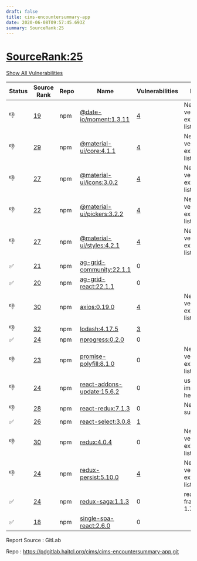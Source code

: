 ```yaml
---
draft: false
title: cims-encountersummary-app
date: 2020-06-08T09:57:45.693Z
summary: SourceRank:25
---
```


# <u>SourceRank:25</u>

<a onclick="var x=document.getElementsByName('vulnerabilities');var y=[...x].filter(e=>e.style.display=='none').length==0?'none':'block';x.forEach(e=>e.style.display=y);this.innerHTML=y=='none'?'Show All Vulnerabilities':'Hide All Vulnerabilities'" href="javascript:void(0)">Show All Vulnerabilities</a>

| Status | Source<br/>Rank | Repo | Name | Vulnerabilities | Remarks |
| - | - | - | - | - | - |
|👎|[19](https://libraries.io/npm/@date-io/moment/sourcerank)|npm|[@date-io/moment:1.3.11](https://www.npmjs.com/package/@date-io/moment)|<a href="javascript:void(0)" onclick='var x=document.getElementById("@date-io/moment:1.3.11-vulnerabilities");x.style.display=x.style.display!="none"?"none":"block"'>4</a><div name='vulnerabilities' style='display:none' id='@date-io/moment:1.3.11-vulnerabilities'>[✅sonatype-2019-0467](/vulnerabilities/sonatype-2019-0467/)<br />[✅sonatype-2019-0206](/vulnerabilities/sonatype-2019-0206/)<br />[✅sonatype-2012-0022](/vulnerabilities/sonatype-2012-0022/)<br />[✅CVE-2020-7608](/vulnerabilities/cve-2020-7608/)</div>|Newer version existed in the list|
|👎|[29](https://libraries.io/npm/@material-ui/core/sourcerank)|npm|[@material-ui/core:4.1.1](https://www.npmjs.com/package/@material-ui/core)|<a href="javascript:void(0)" onclick='var x=document.getElementById("@material-ui/core:4.1.1-vulnerabilities");x.style.display=x.style.display!="none"?"none":"block"'>4</a><div name='vulnerabilities' style='display:none' id='@material-ui/core:4.1.1-vulnerabilities'>[✅sonatype-2019-0467](/vulnerabilities/sonatype-2019-0467/)<br />[✅sonatype-2019-0206](/vulnerabilities/sonatype-2019-0206/)<br />[✅sonatype-2012-0022](/vulnerabilities/sonatype-2012-0022/)<br />[✅CVE-2020-7608](/vulnerabilities/cve-2020-7608/)</div>|Newer version existed in the list|
|👎|[27](https://libraries.io/npm/@material-ui/icons/sourcerank)|npm|[@material-ui/icons:3.0.2](https://www.npmjs.com/package/@material-ui/icons)|<a href="javascript:void(0)" onclick='var x=document.getElementById("@material-ui/icons:3.0.2-vulnerabilities");x.style.display=x.style.display!="none"?"none":"block"'>4</a><div name='vulnerabilities' style='display:none' id='@material-ui/icons:3.0.2-vulnerabilities'>[✅sonatype-2019-0467](/vulnerabilities/sonatype-2019-0467/)<br />[✅sonatype-2019-0206](/vulnerabilities/sonatype-2019-0206/)<br />[✅sonatype-2012-0022](/vulnerabilities/sonatype-2012-0022/)<br />[✅CVE-2020-7608](/vulnerabilities/cve-2020-7608/)</div>|Newer version existed in the list|
|👎|[22](https://libraries.io/npm/@material-ui/pickers/sourcerank)|npm|[@material-ui/pickers:3.2.2](https://www.npmjs.com/package/@material-ui/pickers)|<a href="javascript:void(0)" onclick='var x=document.getElementById("@material-ui/pickers:3.2.2-vulnerabilities");x.style.display=x.style.display!="none"?"none":"block"'>4</a><div name='vulnerabilities' style='display:none' id='@material-ui/pickers:3.2.2-vulnerabilities'>[✅sonatype-2019-0467](/vulnerabilities/sonatype-2019-0467/)<br />[✅sonatype-2019-0206](/vulnerabilities/sonatype-2019-0206/)<br />[✅sonatype-2012-0022](/vulnerabilities/sonatype-2012-0022/)<br />[✅CVE-2020-7608](/vulnerabilities/cve-2020-7608/)</div>|Newer version existed in the list|
|👎|[27](https://libraries.io/npm/@material-ui/styles/sourcerank)|npm|[@material-ui/styles:4.2.1](https://www.npmjs.com/package/@material-ui/styles)|<a href="javascript:void(0)" onclick='var x=document.getElementById("@material-ui/styles:4.2.1-vulnerabilities");x.style.display=x.style.display!="none"?"none":"block"'>4</a><div name='vulnerabilities' style='display:none' id='@material-ui/styles:4.2.1-vulnerabilities'>[✅sonatype-2019-0467](/vulnerabilities/sonatype-2019-0467/)<br />[✅sonatype-2019-0206](/vulnerabilities/sonatype-2019-0206/)<br />[✅sonatype-2012-0022](/vulnerabilities/sonatype-2012-0022/)<br />[✅CVE-2020-7608](/vulnerabilities/cve-2020-7608/)</div>|Newer version existed in the list|
|✅|[21](https://libraries.io/npm/ag-grid-community/sourcerank)|npm|[ag-grid-community:22.1.1](https://www.npmjs.com/package/ag-grid-community)|0||
|✅|[20](https://libraries.io/npm/ag-grid-react/sourcerank)|npm|[ag-grid-react:22.1.1](https://www.npmjs.com/package/ag-grid-react)|0||
|👎|[30](https://libraries.io/npm/axios/sourcerank)|npm|[axios:0.19.0](https://www.npmjs.com/package/axios)|<a href="javascript:void(0)" onclick='var x=document.getElementById("axios:0.19.0-vulnerabilities");x.style.display=x.style.display!="none"?"none":"block"'>4</a><div name='vulnerabilities' style='display:none' id='axios:0.19.0-vulnerabilities'>[✅sonatype-2019-0467](/vulnerabilities/sonatype-2019-0467/)<br />[✅sonatype-2019-0206](/vulnerabilities/sonatype-2019-0206/)<br />[✅sonatype-2012-0022](/vulnerabilities/sonatype-2012-0022/)<br />[✅CVE-2020-7608](/vulnerabilities/cve-2020-7608/)</div>|Newer version existed in the list|
|👎|[32](https://libraries.io/npm/lodash/sourcerank)|npm|[lodash:4.17.5](https://www.npmjs.com/package/lodash)|<a href="javascript:void(0)" onclick='var x=document.getElementById("lodash:4.17.5-vulnerabilities");x.style.display=x.style.display!="none"?"none":"block"'>3</a><div name='vulnerabilities' style='display:none' id='lodash:4.17.5-vulnerabilities'>[✅CVE-2018-16487](/vulnerabilities/cve-2018-16487/)<br />[✅CVE-2019-10744](/vulnerabilities/cve-2019-10744/)<br />[✅sonatype-2019-0500](/vulnerabilities/sonatype-2019-0500/)</div>||
|✅|[24](https://libraries.io/npm/nprogress/sourcerank)|npm|[nprogress:0.2.0](https://www.npmjs.com/package/nprogress)|0||
|👎|[23](https://libraries.io/npm/promise-polyfill/sourcerank)|npm|[promise-polyfill:8.1.0](https://www.npmjs.com/package/promise-polyfill)|0|Newer version existed in the list|
|👎|[24](https://libraries.io/npm/react-addons-update/sourcerank)|npm|[react-addons-update:15.6.2](https://www.npmjs.com/package/react-addons-update)|0|use immutability-helper|
|👎|[28](https://libraries.io/npm/react-redux/sourcerank)|npm|[react-redux:7.1.3](https://www.npmjs.com/package/react-redux)|0|New version submitted|
|✅|[26](https://libraries.io/npm/react-select/sourcerank)|npm|[react-select:3.0.8](https://www.npmjs.com/package/react-select)|<a href="javascript:void(0)" onclick='var x=document.getElementById("react-select:3.0.8-vulnerabilities");x.style.display=x.style.display!="none"?"none":"block"'>1</a><div name='vulnerabilities' style='display:none' id='react-select:3.0.8-vulnerabilities'>[✅sonatype-2019-0467](/vulnerabilities/sonatype-2019-0467/)</div>||
|👎|[30](https://libraries.io/npm/redux/sourcerank)|npm|[redux:4.0.4](https://www.npmjs.com/package/redux)|0|Newer version existed in the list|
|👎|[24](https://libraries.io/npm/redux-persist/sourcerank)|npm|[redux-persist:5.10.0](https://www.npmjs.com/package/redux-persist)|<a href="javascript:void(0)" onclick='var x=document.getElementById("redux-persist:5.10.0-vulnerabilities");x.style.display=x.style.display!="none"?"none":"block"'>4</a><div name='vulnerabilities' style='display:none' id='redux-persist:5.10.0-vulnerabilities'>[✅sonatype-2019-0467](/vulnerabilities/sonatype-2019-0467/)<br />[✅sonatype-2019-0206](/vulnerabilities/sonatype-2019-0206/)<br />[✅sonatype-2012-0022](/vulnerabilities/sonatype-2012-0022/)<br />[✅CVE-2020-7608](/vulnerabilities/cve-2020-7608/)</div>|Newer version existed in the list|
|✅|[24](https://libraries.io/npm/redux-saga/sourcerank)|npm|[redux-saga:1.1.3](https://www.npmjs.com/package/redux-saga)|0|react framework 1.7|
|✅|[18](https://libraries.io/npm/single-spa-react/sourcerank)|npm|[single-spa-react:2.6.0](https://www.npmjs.com/package/single-spa-react)|0||


Report Source : GitLab

Repo : https://pdgitlab.haitcl.org/cims/cims-encountersummary-app.git
